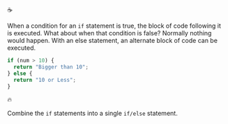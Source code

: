 :coffee:

When a condition for an `if` statement is true, the block of code following it is executed. What about when that condition is false? Normally nothing would happen. With an else statement, an alternate block of code can be executed.

```javascript
if (num > 10) {
  return "Bigger than 10";
} else {
  return "10 or Less";
}
```

:fire:

Combine the `if` statements into a single `if/else` statement.
